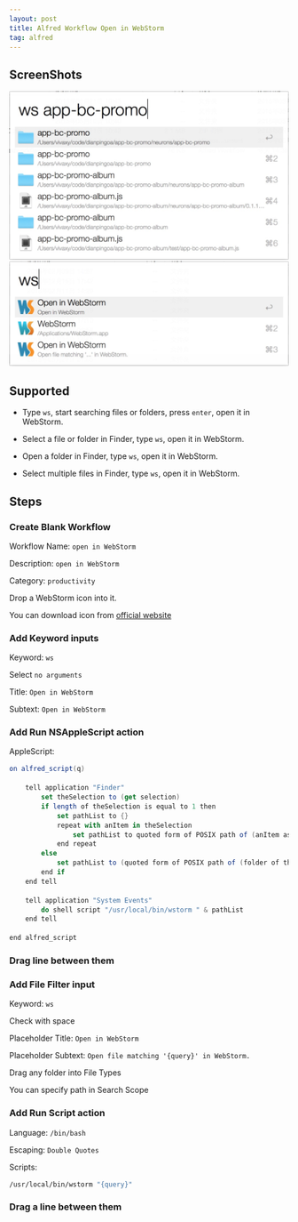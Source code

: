 ```yaml
---
layout: post
title: Alfred Workflow Open in WebStorm
tag: alfred
---
```


## ScreenShots

![find folder](/image/2015-06-02-alfred-workflow-open-in-webstorm/find-folder.png)
![find folder](/image/2015-06-02-alfred-workflow-open-in-webstorm/open-selected-file.png)

## Supported

- Type `ws`, start searching files or folders, press `enter`, open it in WebStorm.

- Select a file or folder in Finder, type `ws`, open it in WebStorm.

- Open a folder in Finder, type `ws`, open it in WebStorm.

- Select multiple files in Finder, type `ws`, open it in WebStorm.

## Steps

### Create Blank Workflow

Workflow Name: `open in WebStorm`

Description: `open in WebStorm`

Category: `productivity`

Drop a WebStorm icon into it.

You can download icon from [official website](https://www.jetbrains.com/products.html)

### Add Keyword inputs

Keyword: `ws`

Select `no arguments`

Title: `Open in WebStorm`

Subtext: `Open in WebStorm`

### Add Run NSAppleScript action

AppleScript:

```as
on alfred_script(q)

	tell application "Finder"
		set theSelection to (get selection)
		if length of theSelection is equal to 1 then
			set pathList to {}
			repeat with anItem in theSelection
				set pathList to quoted form of POSIX path of (anItem as text)
			end repeat
		else
			set pathList to (quoted form of POSIX path of (folder of the front window as alias))
		end if
	end tell

	tell application "System Events"
		do shell script "/usr/local/bin/wstorm " & pathList
	end tell

end alfred_script
```

### Drag line between them

### Add File Filter input

Keyword: `ws`

Check with space

Placeholder Title: `Open in WebStorm`

Placeholder Subtext: `Open file matching '{query}' in WebStorm.`

Drag any folder into File Types

You can specify path in Search Scope

### Add Run Script action

Language: `/bin/bash`

Escaping: `Double Quotes`

Scripts:

```sh
/usr/local/bin/wstorm "{query}"
```

### Drag a line between them

